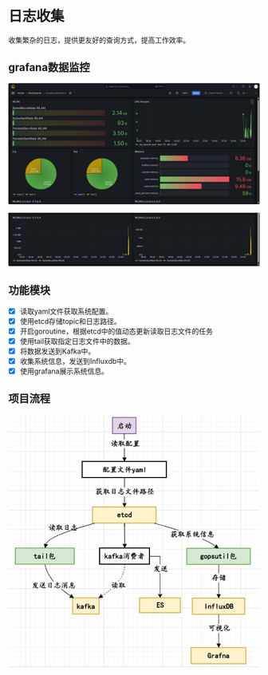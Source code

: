 # 日志收集

收集繁杂的日志，提供更友好的查询方式，提高工作效率。

## grafana数据监控

![](assets/2024-06-18-23-58-17-image.png)

![](assets/2024-06-18-23-58-32-image.png)



## 功能模块

- [x] 读取yaml文件获取系统配置。
- [x] 使用etcd存储topic和日志路径。
- [x] 开启goroutine，根据etcd中的值动态更新读取日志文件的任务
- [x] 使用tail获取指定日志文件中的数据。
- [x] 将数据发送到Kafka中。
- [x] 收集系统信息，发送到Influxdb中。
- [x] 使用grafana展示系统信息。

## 项目流程

![img.png](assets/流程图.png)